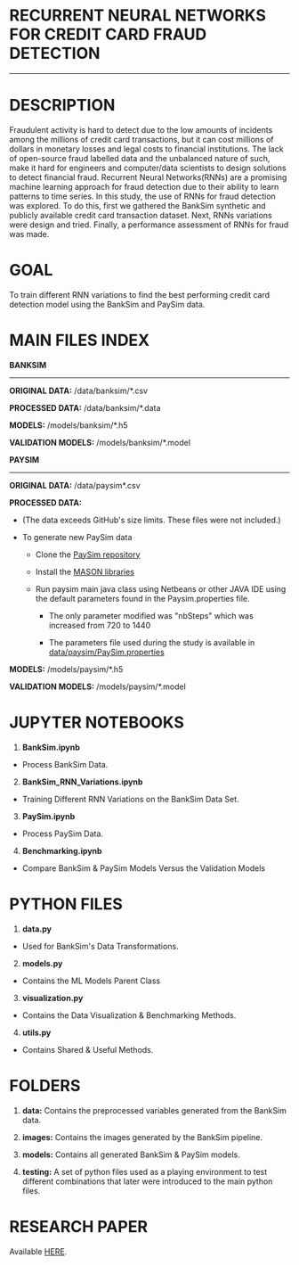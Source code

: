 
# RECURRENT NEURAL NETWORKS FOR CREDIT CARD FRAUD DETECTION
_______

# DESCRIPTION

Fraudulent activity is hard to detect due to the low amounts of incidents among the millions  of credit  card transactions,  but  it can  cost millions  of dollars  in  monetary losses and legal costs to financial institutions.  The lack of open-source fraud labelled data and the unbalanced nature of such, make it hard for engineers and computer/data scientists  to  design  solutions  to  detect  financial  fraud.   Recurrent  Neural  Networks(RNNs) are a promising machine learning approach for fraud detection due to their ability to learn patterns to time series.  In this study, the use of RNNs for fraud detection  was  explored.   To  do  this,  first  we  gathered  the  BankSim  synthetic  and publicly available credit card transaction dataset.  Next, RNNs variations were design and tried.  Finally, a performance assessment of RNNs for fraud was made.

# GOAL

To train different RNN variations to find the best performing credit card detection model using the BankSim and PaySim data.

# MAIN FILES INDEX

**BANKSIM**
____

**ORIGINAL DATA:**  /data/banksim/\*.csv

**PROCESSED DATA:**  /data/banksim/\*.data

**MODELS:** /models/banksim/\*.h5

**VALIDATION MODELS:** /models/banksim/\*.model

**PAYSIM**
____
**ORIGINAL DATA:**  /data/paysim\*.csv

**PROCESSED DATA:**

*  (The data exceeds GitHub's size limits. These files were not included.) 

* To generate new PaySim data

	* Clone the [PaySim repository](https://github.com/EdgarLopezPhD/PaySim)
	
	* Install the [MASON libraries](https://cs.gmu.edu/~eclab/projects/mason/)
	
	* Run paysim main java class using Netbeans or other JAVA IDE using the default parameters found in the Paysim.properties file.
	
		* The only parameter modified was "nbSteps" which was increased from 720 to 1440
		
		* The parameters file used during the study is available in [data/paysim/PaySim.properties](data/paysim/PaySim.properties)
		
**MODELS:** /models/paysim/\*.h5

**VALIDATION MODELS:** /models/paysim\/*.model

# JUPYTER NOTEBOOKS

1. **BankSim.ipynb**

- Process BankSim Data.

2. **BankSim_RNN_Variations.ipynb**

- Training Different RNN Variations on the BankSim Data Set. 

3. **PaySim.ipynb**

- Process PaySim Data.

4. **Benchmarking.ipynb**

- Compare BankSim & PaySim Models Versus the Validation Models

# PYTHON FILES

1. **data.py**

- Used for BankSim's Data Transformations.

2. **models.py**

-  Contains the ML Models Parent Class

3. **visualization.py**

- Contains the Data Visualization & Benchmarking Methods.

4. **utils.py**

- Contains Shared & Useful Methods.

# FOLDERS

1. **data:** Contains the preprocessed variables generated from the BankSim data.

2. **images:** Contains the images generated by the BankSim pipeline.

3. **models:** Contains all generated BankSim & PaySim models.

4. **testing:** A set of python files used as a playing environment to test different combinations that later were introduced to the main python files.


# RESEARCH PAPER

<p>Available <a href="https://github.com/rubencg195/Recurrent-Neural-Networks-for-Credit-Card-Fraud-Detection/blob/master/mitacs/RUBEN_CHEVEZ_VERAFIN_MITACS_PAPER_V3.pdf">HERE</a>.</p>
